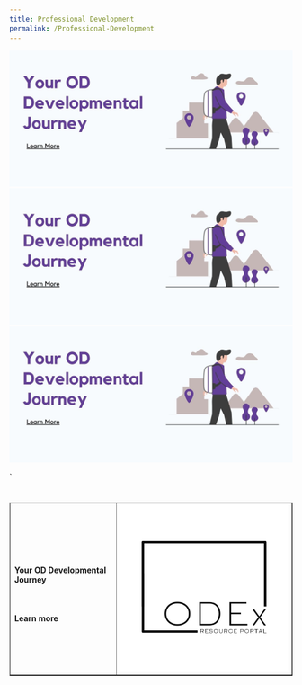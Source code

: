 ```yaml
---
title: Professional Development
permalink: /Professional-Development
---
```

![Alt text for image on Isomer site](/images/ODjourneytest.jpg)
<br>![Alt text for image on Isomer site](/images/ODJourneyTest.jpg)
<br> ![Alt text for image on Isomer site](/images/ODJourneyTest.jpg)


`<br><br><table width="400" border="1" cellpadding="1">
#### <tr><td><h4>Your OD Developmental Journey</h4><br><br><strong> Learn more</strong></td><td>![Alt text for image on Isomer site](/images/Black.png)</td></tr>